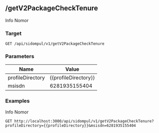 ## /getV2PackageCheckTenure
Info Nomor

### Target
```
GET /api/sidompul/v1/getV2PackageCheckTenure
```

### Parameters
Name | Value
--- | ---
profileDirectory|{{profileDirectory}}
msisdn|6281935155404



### Examples
Info Nomor
```
GET http://localhost:3000/api/sidompul/v1/getV2PackageCheckTenure?profileDirectory={{profileDirectory}}&msisdn=6281935155404
```

